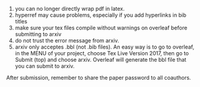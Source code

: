 1. you can no longer directly wrap pdf in latex. 
2. hyperref may cause problems, especially if you add hyperlinks in bib titles
3. make sure your tex files compile without warnings on overleaf before submitting to arxiv
3. do not trust the error message from arxiv. 
4. arxiv only acceptes .bbl (not .bib files). An easy way is to go to overleaf, in the MENU of your project, choose Tex Live Version 2017, then go to Submit (top) and choose arxiv. Overleaf will generate the bbl file that you can submit to arxiv.

After submission, remember to share the paper password to all coauthors.
